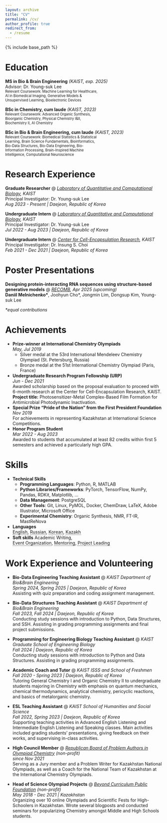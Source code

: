 ```yaml
---
layout: archive
title: "CV"
permalink: /cv/
author_profile: true
redirect_from:
  - /resume
---
```


{% include base_path %}

Education
======

**MS in Bio & Brain Engineering** *(KAIST, exp. 2025)*  
  <span style="display: inline-block; width: 100%;">Advisor: Dr. Young-suk Lee</span>  
  <span style="display: inline-block; width: 60%; font-size: 0.8em;">Relevant Coursework: Machine Learning for Healthcare, AI in Biomedical Imaging, Generative Models & Unsupervised Learning, Bioelectronic Devices</span>  

**BSc in Chemistry, cum laude** *(KAIST, 2023)*  
  <span style="display: inline-block; width: 60%; font-size: 0.8em;">Relevant Coursework: Advanced Organic Synthesis, Bioorganic Chemistry, Physical Chemistry I&II, Biochemistry II, AI Chemistry</span>  

**BSc in Bio & Brain Engineering, cum laude** *(KAIST, 2023)*  
  <span style="display: inline-block; width: 60%; font-size: 0.8em;">Relevant Coursework: Biomedical Statistics & Statistical Learning, Brain Science Fundamentals, Bioinformatics, Bio-Data Structures, Bio-Data Engineering, Bio-Information Processing, Brain-Inspired Machine Intelligence, Computational Neuroscience</span>  


Research Experience
======
**Graduate Researcher** @ *[Laboratory of Quantitative and Computational Biology](https://young.kaist.ac.kr/), KAIST*
<span style="display: inline-block; width: 100%;">Principal Investigator: Dr. Young-suk Lee</span>
<span style="display: inline-block; width: 100%;">*Aug 2023 - Present | Daejeon, Republic of Korea*</span>

**Undergraduate Intern** @ *[Laboratory of Quantitative and Computational Biology](https://young.kaist.ac.kr/), KAIST*
<span style="display: inline-block; width: 100%;">Principal Investigator: Dr. Young-suk Lee</span>
<span style="display: inline-block; width: 100%;">*Jul 2022 - Aug 2023 | Daejeon, Republic of Korea*</span>

**Undergraduate Intern** @ *[Center for Cell-Encapsulation Research](http://cisgroup.kaist.ac.kr/index.html), KAIST*
<span style="display: inline-block; width: 100%;">Principal Investigator: Dr. Insung S. Choi</span>
<span style="display: inline-block; width: 100%;">*Feb 2021 - Dec 2021 | Daejeon, Republic of Korea*</span>
<!-- 
Publications
======
**to be updated soon** -->

Poster Presentations
======
**Designing protein-interacting RNA sequences using structure-based generative models** @ *[RECOMB](https://recomb.org/recomb2025/), Apr 2025 (upcoming)*
<span style="display: inline-block; width: 100%;">**Daniil Melnichenko\***, Joohyun Cho\*, Jongmin Lim, Dongsup Kim, Young-suk Lee</span>

*\*equal contributions*

Achievements
======
* **Prize-winner at International Chemistry Olympiads**  
  <span style="display: inline-block; width: 100%;">*May, Jul 2019*</span>  
  <ul>
      <li>Silver medal at the 53rd International Mendeleev Chemistry Olympiad (St. Petersburg, Russia)</li>
      <li>Bronze medal at the 51st International Chemistry Olympiad (Paris, France)</li>
  </ul>
* **Undergraduate Research Program Fellowship (URP)**  
  <span style="display: inline-block; width: 100%;">*Jun - Dec 2021*</span>  
  <span style="display: inline-block; width: 100%;">Awarded scholarship based on the proposal evaluation to proceed with 6-month research at the Center for Cell-Encapsulation Research, KAIST.  
  **Project title:** Photosensitizer-Metal Complex-Based Film Formation for Antimicrobial Photodynamic Inactivation.</span>
* **Special Prize “Pride of the Nation” from the First President Foundation**  
  <span style="display: inline-block; width: 100%;">*Nov 2019*</span>  
  <span style="display: inline-block; width: 100%;">For achievements in representing Kazakhstan at International Science Competitions.</span>
* **Honor Program Student**  
  <span style="display: inline-block; width: 100%;">*Mar 2022 - Aug 2023*</span>  
  <span style="display: inline-block; width: 100%;">Awarded to students that accumulated at least 82 credits within first 5 semesters and achieved a particularly high GPA.</span>

Skills
======
* **Technical Skills**
   * **Programming Languages**: Python, R, MATLAB
   * **Python Libraries/Frameworks**: PyTorch, TensorFlow, NumPy, Pandas, RDKit, Matplotlib, ...
   * **Data Management**: PostgreSQL
   * **Other Tools**: Git, Linux, PyMOL, Docker, ChemDraw, LaTeX, Adobe Illustrator, Microsoft Office
   * **Experimental Chemistry**: Organic Synthesis, NMR, FT-IR, MastReNova
* **Languages**
<span style="display: inline-block; width: 100%;"><span class="tooltip">English<span class="tooltiptext">Fluent</span></span>, 
<span class="tooltip">Russian<span class="tooltiptext">Mother tongue</span></span>, 
<span class="tooltip">Korean<span class="tooltiptext">TOPIK 5급</span></span>, 
<span class="tooltip">Kazakh<span class="tooltiptext">Received some parts of secondary education in Kazakh</span></span></span>
* **Soft skills**
Academic Writing, <span style="display: inline-block; width: 100%;"><span class="tooltip">Event Organization<span class="tooltiptext">Through work at a non-profit fund and as a lab job @ Young Lab</span></span>, 
<span class="tooltip">Mentoring<span class="tooltiptext">Through guiding an intern project</span></span>,
<span class="tooltip">Project Leading<span class="tooltiptext">Through work at a non-profit fund</span></span>

Work Experience and Volunteering
======
* **Bio-Data Engineering Teaching Assistant** @ *KAIST Department of Bio&Brain Engineering* 
<span style="display: inline-block; width: 100%;">*Spring 2024, Spring 2025 | Daejeon, Republic of Korea*</span>
<span style="display: inline-block; width: 100%;">Assisting with quiz preparation and coding assignment management.</span>

* **Bio-Data Structures Teaching Assistant** @ *KAIST Department of Bio&Brain Engineering* 
<span style="display: inline-block; width: 100%;">*Fall 2023, Fall 2024 | Daejeon, Republic of Korea*</span>
<span style="display: inline-block; width: 100%;">Conducting study sessions with introduction to Python, Data Structures, and SSH. Assisting in
grading programming assignments and final project submissions.</span>

* **Programming for Engineering Biology Teaching Assistant** @ *KAIST Graduate School of Engineering Biology* 
<span style="display: inline-block; width: 100%;">*Fall 2024 | Daejeon, Republic of Korea*</span>
<span style="display: inline-block; width: 100%;">Conducting study sessions with introduction to Python and Data Structures. Assisting in
grading programming assignments.</span>

* **Academic Coach and Tutor** @ *KAIST ISSS and School of Freshmen*
<span style="display: inline-block; width: 100%;">*Fall 2020 - Spring 2023 | Daejeon, Republic of Korea*</span>
<span style="display: inline-block; width: 100%;">Tutoring General Chemistry I and Organic Chemistry II to undergraduate students majoring in Chemistry
with emphasis on quantum mechanics, chemical thermodynamics, analytical chemistry, pericyclic reactions, and basics of metalorganic chemistry. </span>

* **ESL Teaching Assistant** @ *KAIST School of Humanities and Social Science* 
<span style="display: inline-block; width: 100%;">*Fall 2022, Spring 2023 | Daejeon, Republic of Korea*</span>
<span style="display: inline-block; width: 100%;">Supporting teaching activities in Advanced English Listening and Intermediate English Listening and Speaking classes. Main activities included grading students’ presentations, giving feedback on their works, and supervising in-class activities.</span>

* **High Council Member** @ *[Republican Board of Problem Authors in Olympiad Chemistry](https://qazcho.kz/) (non-profit)*
<span style="display: inline-block; width: 100%;">*since Nov 2021*</span>
<span style="display: inline-block; width: 100%;">Serving as a Jury member and a Problem Writer for Kazakhstan National Olympiads, as well as a Coach
for the National Team of Kazakhstan at the International Chemistry Olympiads.</span>

* **Head of Science Olympiad Projects** @ *[Beyond Curriculum Public Foundation](https://bc-pf.org/) (non-profit)*
<span style="display: inline-block; width: 100%;">*May 2018 - Dec 2021 | Kazakhstan*</span>
<span style="display: inline-block; width: 100%;">Organizing over 10 online Olympiads and Scientific Fests for High-Schoolers in Kazakhstan.
Wrote several blogposts and conducted seminars for popularizing Chemistry amongst Middle and High Schools students.</span>


<style>
.tooltip {
  position: relative;
  display: inline-block;
  border-bottom: 1px dotted black;
}

.tooltip .tooltiptext {
  visibility: hidden;
  width: 120px;
  background-color: black;
  color: #fff;
  text-align: center;
  border-radius: 5px;
  padding: 5px;
  position: absolute;
  z-index: 1;
  bottom: 125%;
  left: 50%;
  margin-left: -60px;
  opacity: 0;
  transition: opacity 0.3s;
  font-size: 12px;
}

.tooltip:hover .tooltiptext {
  visibility: visible;
  opacity: 0.9;
}
</style>